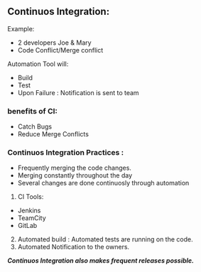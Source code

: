 ## Continuos Integration: 

Example: 
- 2 developers Joe & Mary
- Code Conflict/Merge conflict 

Automation Tool will: 

- Build 
- Test
- Upon Failure : Notification is sent to team

### benefits of CI: 

- Catch Bugs
- Reduce Merge Conflicts

### Continuos Integration Practices : 

- Frequently merging the code changes.
- Merging constantly throughout the day 
- Several changes are done continuosly through automation

1. CI Tools:
- Jenkins
- TeamCity
- GitLab

2. Automated build : Automated tests are running on the code.
3. Automated Notification to the owners.

***Continuos Integration also makes frequent releases possible.***
